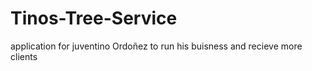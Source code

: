 # Tinos-Tree-Service
application for juventino Ordoñez to run his buisness and recieve more clients
